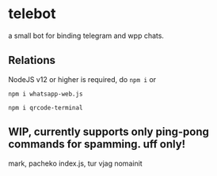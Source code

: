 # telebot
 a small bot for binding telegram and wpp chats.

## Relations
 NodeJS v12 or higher is required, 
 do `npm i` or
 
 `npm i whatsapp-web.js`
 
 `npm i qrcode-terminal`
 
 

## WIP, currently supports only ping-pong commands for spamming. uff only!

 mark, pacheko index.js, tur vjag nomainit
